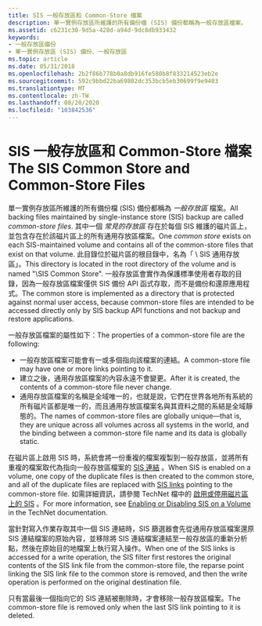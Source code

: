 ```yaml
---
title: SIS 一般存放區和 Common-Store 檔案
description: 單一實例存放區所維護的所有備份檔 (SIS) 備份都稱為一般存放區檔案。
ms.assetid: c6231c30-9d5a-428d-a94d-9dc8db933432
keywords:
- 一般存放區備份
- 單一實例存放區 (SIS) 備份、一般存放區
ms.topic: article
ms.date: 05/31/2018
ms.openlocfilehash: 2b2f86b778b0a8db916fe580b8f833214523eb2e
ms.sourcegitcommit: 592c9bbd22ba69802dc353bcb5eb30699f9e9403
ms.translationtype: MT
ms.contentlocale: zh-TW
ms.lasthandoff: 08/20/2020
ms.locfileid: "103842536"
---
```

# <a name="the-sis-common-store-and-common-store-files"></a><span data-ttu-id="86068-105">SIS 一般存放區和 Common-Store 檔案</span><span class="sxs-lookup"><span data-stu-id="86068-105">The SIS Common Store and Common-Store Files</span></span>

<span data-ttu-id="86068-106">單一實例存放區所維護的所有備份檔 (SIS) 備份都稱為 *一般存放區* 檔案。</span><span class="sxs-lookup"><span data-stu-id="86068-106">All backing files maintained by single-instance store (SIS) backup are called *common-store files*.</span></span> <span data-ttu-id="86068-107">其中一個 *常見的存放區* 存在於每個 SIS 維護的磁片區上，並包含存在於該磁片區上的所有通用存放區檔案。</span><span class="sxs-lookup"><span data-stu-id="86068-107">One *common store* exists on each SIS-maintained volume and contains all of the common-store files that exist on that volume.</span></span> <span data-ttu-id="86068-108">此目錄位於磁片區的根目錄中，名為「 \\ SIS 通用存放區」。</span><span class="sxs-lookup"><span data-stu-id="86068-108">This directory is located in the root directory of the volume and is named "\\SIS Common Store".</span></span> <span data-ttu-id="86068-109">一般存放區會實作為保護標準使用者存取的目錄，因為一般存放區檔案僅供 SIS 備份 API 函式存取，而不是備份和還原應用程式。</span><span class="sxs-lookup"><span data-stu-id="86068-109">The common store is implemented as a directory that is protected against normal user access, because common-store files are intended to be accessed directly only by SIS backup API functions and not backup and restore applications.</span></span>

<span data-ttu-id="86068-110">一般存放區檔案的屬性如下：</span><span class="sxs-lookup"><span data-stu-id="86068-110">The properties of a common-store file are the following:</span></span>

-   <span data-ttu-id="86068-111">一般存放區檔案可能會有一或多個指向該檔案的連結。</span><span class="sxs-lookup"><span data-stu-id="86068-111">A common-store file may have one or more links pointing to it.</span></span>
-   <span data-ttu-id="86068-112">建立之後，通用存放區檔案的內容永遠不會變更。</span><span class="sxs-lookup"><span data-stu-id="86068-112">After it is created, the contents of a common-store file never change.</span></span>
-   <span data-ttu-id="86068-113">通用存放區檔案的名稱是全域唯一的，也就是說，它們在世界各地所有系統的所有磁片區都是唯一的，而且通用存放區檔案名與其資料之間的系結是全域靜態的。</span><span class="sxs-lookup"><span data-stu-id="86068-113">The names of common-store files are globally unique—that is, they are unique across all volumes across all systems in the world, and the binding between a common-store file name and its data is globally static.</span></span>

<span data-ttu-id="86068-114">在磁片區上啟用 SIS 時，系統會將一份重複的檔案複製到一般存放區，並將所有重複的檔案取代為指向一般存放區檔案的 [SIS 連結](sis-links-and-reparse-points.md) 。</span><span class="sxs-lookup"><span data-stu-id="86068-114">When SIS is enabled on a volume, one copy of the duplicate files is then created to the common store, and all of the duplicate files are replaced with [SIS links](sis-links-and-reparse-points.md) pointing to the common-store file.</span></span> <span data-ttu-id="86068-115">如需詳細資訊，請參閱 TechNet 檔中的 [啟用或停用磁片區上的 SIS](/previous-versions/windows/it-pro/windows-server-storage-solutions/dd573313(v=ws.10)) 。</span><span class="sxs-lookup"><span data-stu-id="86068-115">For more information, see [Enabling or Disabling SIS on a Volume](/previous-versions/windows/it-pro/windows-server-storage-solutions/dd573313(v=ws.10)) in the TechNet documentation.</span></span>

<span data-ttu-id="86068-116">當針對寫入作業存取其中一個 SIS 連結時，SIS 篩選器會先從通用存放區檔案還原 SIS 連結檔案的原始內容，並移除將 SIS 連結檔案連結至一般存放區的重新分析點，然後在原始目的地檔案上執行寫入操作。</span><span class="sxs-lookup"><span data-stu-id="86068-116">When one of the SIS links is accessed for a write operation, the SIS filter first restores the original contents of the SIS link file from the common-store file, the reparse point linking the SIS link file to the common store is removed, and then the write operation is performed on the original destination file.</span></span>

<span data-ttu-id="86068-117">只有當最後一個指向它的 SIS 連結被刪除時，才會移除一般存放區檔案。</span><span class="sxs-lookup"><span data-stu-id="86068-117">The common-store file is removed only when the last SIS link pointing to it is deleted.</span></span>

 

 